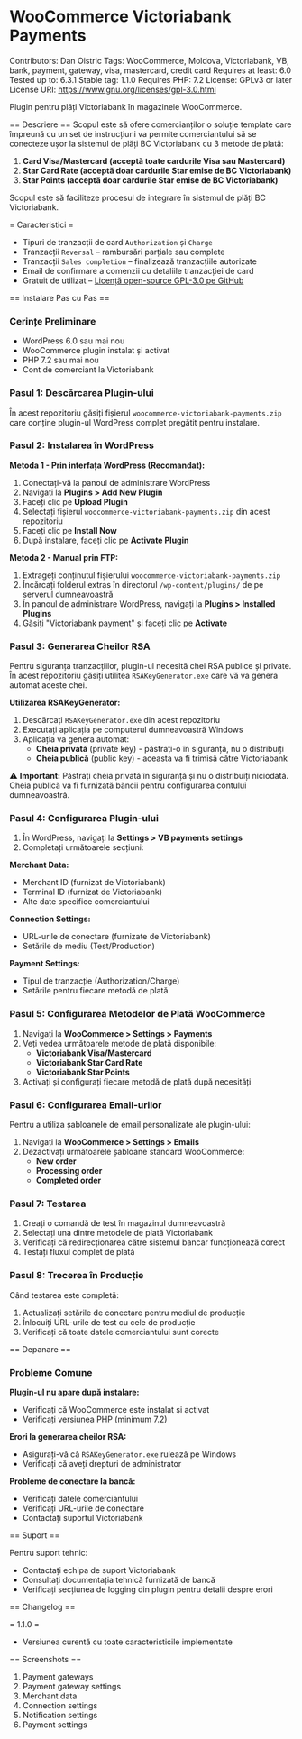 # WooCommerce Victoriabank Payments

Contributors: Dan Oistric
Tags: WooCommerce, Moldova, Victoriabank, VB, bank, payment, gateway, visa, mastercard, credit card
Requires at least: 6.0
Tested up to: 6.3.1
Stable tag: 1.1.0
Requires PHP: 7.2
License: GPLv3 or later
License URI: <https://www.gnu.org/licenses/gpl-3.0.html>

Plugin pentru plăți Victoriabank în magazinele WooCommerce.

== Descriere ==
Scopul este să ofere comercianților o soluție template care împreună cu un set de instrucțiuni va permite comerciantului să se conecteze ușor la sistemul de plăți BC Victoriabank cu 3 metode de plată:

1. **Card Visa/Mastercard (acceptă toate cardurile Visa sau Mastercard)**
2. **Star Card Rate (acceptă doar cardurile Star emise de BC Victoriabank)**
3. **Star Points (acceptă doar cardurile Star emise de BC Victoriabank)**

Scopul este să faciliteze procesul de integrare în sistemul de plăți BC Victoriabank.

= Caracteristici =

* Tipuri de tranzacții de card `Authorization` și `Charge`
* Tranzacții `Reversal` – rambursări parțiale sau complete
* Tranzacții `Sales completion` – finalizează tranzacțiile autorizate
* Email de confirmare a comenzii cu detaliile tranzacției de card
* Gratuit de utilizat – [Licență open-source GPL-3.0 pe GitHub](https://github.com/cyberink-co/vb-payment-plugin)

== Instalare Pas cu Pas ==

### Cerințe Preliminare

* WordPress 6.0 sau mai nou
* WooCommerce plugin instalat și activat
* PHP 7.2 sau mai nou
* Cont de comerciant la Victoriabank

### Pasul 1: Descărcarea Plugin-ului

În acest repozitoriu găsiți fișierul `woocommerce-victoriabank-payments.zip` care conține plugin-ul WordPress complet pregătit pentru instalare.

### Pasul 2: Instalarea în WordPress

**Metoda 1 - Prin interfața WordPress (Recomandat):**

1. Conectați-vă la panoul de administrare WordPress
2. Navigați la **Plugins > Add New Plugin**
3. Faceți clic pe **Upload Plugin**
4. Selectați fișierul `woocommerce-victoriabank-payments.zip` din acest repozitoriu
5. Faceți clic pe **Install Now**
6. După instalare, faceți clic pe **Activate Plugin**

**Metoda 2 - Manual prin FTP:**

1. Extrageți conținutul fișierului `woocommerce-victoriabank-payments.zip`
2. Încărcați folderul extras în directorul `/wp-content/plugins/` de pe serverul dumneavoastră
3. În panoul de administrare WordPress, navigați la **Plugins > Installed Plugins**
4. Găsiți "Victoriabank payment" și faceți clic pe **Activate**

### Pasul 3: Generarea Cheilor RSA

Pentru siguranța tranzacțiilor, plugin-ul necesită chei RSA publice și private. În acest repozitoriu găsiți utilitea `RSAKeyGenerator.exe` care vă va genera automat aceste chei.

**Utilizarea RSAKeyGenerator:**

1. Descărcați `RSAKeyGenerator.exe` din acest repozitoriu
2. Executați aplicația pe computerul dumneavoastră Windows
3. Aplicația va genera automat:
   - **Cheia privată** (private key) - păstrați-o în siguranță, nu o distribuiți
   - **Cheia publică** (public key) - aceasta va fi trimisă către Victoriabank

⚠️ **Important:** Păstrați cheia privată în siguranță și nu o distribuiți niciodată. Cheia publică va fi furnizată băncii pentru configurarea contului dumneavoastră.

### Pasul 4: Configurarea Plugin-ului

1. În WordPress, navigați la **Settings > VB payments settings**
2. Completați următoarele secțiuni:

**Merchant Data:**
- Merchant ID (furnizat de Victoriabank)
- Terminal ID (furnizat de Victoriabank)
- Alte date specifice comerciantului

**Connection Settings:**
- URL-urile de conectare (furnizate de Victoriabank)
- Setările de mediu (Test/Production)

**Payment Settings:**
- Tipul de tranzacție (Authorization/Charge)
- Setările pentru fiecare metodă de plată

### Pasul 5: Configurarea Metodelor de Plată WooCommerce

1. Navigați la **WooCommerce > Settings > Payments**
2. Veți vedea următoarele metode de plată disponibile:
   - **Victoriabank Visa/Mastercard**
   - **Victoriabank Star Card Rate**  
   - **Victoriabank Star Points**
3. Activați și configurați fiecare metodă de plată după necesități

### Pasul 6: Configurarea Email-urilor

Pentru a utiliza șabloanele de email personalizate ale plugin-ului:

1. Navigați la **WooCommerce > Settings > Emails**
2. Dezactivați următoarele șabloane standard WooCommerce:
   - **New order**
   - **Processing order**
   - **Completed order**

### Pasul 7: Testarea

1. Creați o comandă de test în magazinul dumneavoastră
2. Selectați una dintre metodele de plată Victoriabank
3. Verificați că redirecționarea către sistemul bancar funcționează corect
4. Testați fluxul complet de plată

### Pasul 8: Trecerea în Producție

Când testarea este completă:

1. Actualizați setările de conectare pentru mediul de producție
2. Înlocuiți URL-urile de test cu cele de producție
3. Verificați că toate datele comerciantului sunt corecte

== Depanare ==

### Probleme Comune

**Plugin-ul nu apare după instalare:**
- Verificați că WooCommerce este instalat și activat
- Verificați versiunea PHP (minimum 7.2)

**Erori la generarea cheilor RSA:**
- Asigurați-vă că `RSAKeyGenerator.exe` rulează pe Windows
- Verificați că aveți drepturi de administrator

**Probleme de conectare la bancă:**
- Verificați datele comerciantului
- Verificați URL-urile de conectare
- Contactați suportul Victoriabank

== Suport ==

Pentru suport tehnic:
- Contactați echipa de suport Victoriabank
- Consultați documentația tehnică furnizată de bancă
- Verificați secțiunea de logging din plugin pentru detalii despre erori

== Changelog ==

= 1.1.0 =
* Versiunea curentă cu toate caracteristicile implementate

== Screenshots ==

1. Payment gateways
2. Payment gateway settings
3. Merchant data
4. Connection settings
5. Notification settings
6. Payment settings
